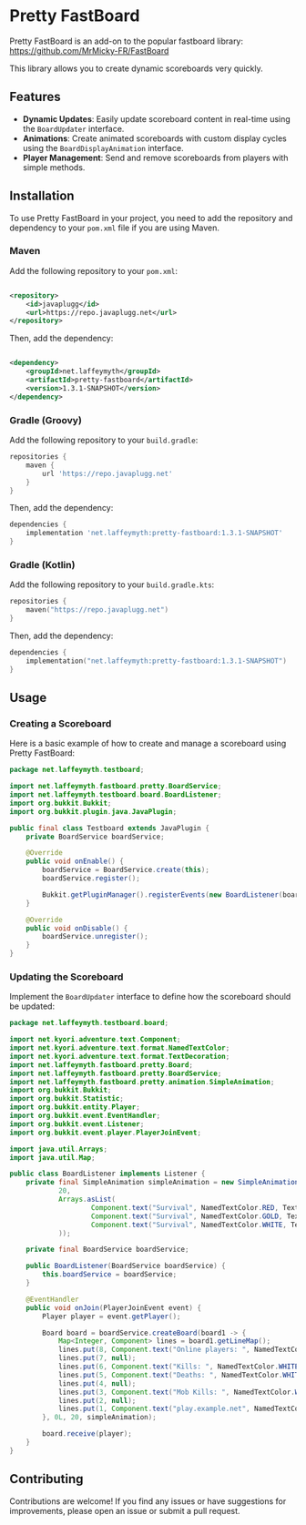 # Pretty FastBoard

Pretty FastBoard is an add-on to the popular fastboard library: https://github.com/MrMicky-FR/FastBoard

This library allows you to create dynamic scoreboards very quickly.

## Features

- **Dynamic Updates**: Easily update scoreboard content in real-time using the `BoardUpdater` interface.
- **Animations**: Create animated scoreboards with custom display cycles using the `BoardDisplayAnimation` interface.
- **Player Management**: Send and remove scoreboards from players with simple methods.

## Installation

To use Pretty FastBoard in your project, you need to add the repository and dependency to your `pom.xml` file if you are
using Maven.

### Maven

Add the following repository to your `pom.xml`:

```xml

<repository>
    <id>javaplugg</id>
    <url>https://repo.javaplugg.net</url>
</repository>
```

Then, add the dependency:

```xml

<dependency>
    <groupId>net.laffeymyth</groupId>
    <artifactId>pretty-fastboard</artifactId>
    <version>1.3.1-SNAPSHOT</version>
</dependency>
```

### Gradle (Groovy)

Add the following repository to your `build.gradle`:

```groovy
repositories {
    maven {
        url 'https://repo.javaplugg.net'
    }
}
```

Then, add the dependency:

```groovy
dependencies {
    implementation 'net.laffeymyth:pretty-fastboard:1.3.1-SNAPSHOT'
}
```

### Gradle (Kotlin)

Add the following repository to your `build.gradle.kts`:

```kotlin
repositories {
    maven("https://repo.javaplugg.net")
}
```

Then, add the dependency:

```kotlin
dependencies {
    implementation("net.laffeymyth:pretty-fastboard:1.3.1-SNAPSHOT")
}
```

## Usage

### Creating a Scoreboard

Here is a basic example of how to create and manage a scoreboard using Pretty FastBoard:

```java
package net.laffeymyth.testboard;

import net.laffeymyth.fastboard.pretty.BoardService;
import net.laffeymyth.testboard.board.BoardListener;
import org.bukkit.Bukkit;
import org.bukkit.plugin.java.JavaPlugin;

public final class Testboard extends JavaPlugin {
    private BoardService boardService;

    @Override
    public void onEnable() {
        boardService = BoardService.create(this);
        boardService.register();

        Bukkit.getPluginManager().registerEvents(new BoardListener(boardService), this);
    }

    @Override
    public void onDisable() {
        boardService.unregister();
    }
}
```

### Updating the Scoreboard

Implement the `BoardUpdater` interface to define how the scoreboard should be updated:

```java
package net.laffeymyth.testboard.board;

import net.kyori.adventure.text.Component;
import net.kyori.adventure.text.format.NamedTextColor;
import net.kyori.adventure.text.format.TextDecoration;
import net.laffeymyth.fastboard.pretty.Board;
import net.laffeymyth.fastboard.pretty.BoardService;
import net.laffeymyth.fastboard.pretty.animation.SimpleAnimation;
import org.bukkit.Bukkit;
import org.bukkit.Statistic;
import org.bukkit.entity.Player;
import org.bukkit.event.EventHandler;
import org.bukkit.event.Listener;
import org.bukkit.event.player.PlayerJoinEvent;

import java.util.Arrays;
import java.util.Map;

public class BoardListener implements Listener {
    private final SimpleAnimation simpleAnimation = new SimpleAnimation(0,
            20,
            Arrays.asList(
                    Component.text("Survival", NamedTextColor.RED, TextDecoration.BOLD),
                    Component.text("Survival", NamedTextColor.GOLD, TextDecoration.BOLD),
                    Component.text("Survival", NamedTextColor.WHITE, TextDecoration.BOLD)
            ));

    private final BoardService boardService;

    public BoardListener(BoardService boardService) {
        this.boardService = boardService;
    }

    @EventHandler
    public void onJoin(PlayerJoinEvent event) {
        Player player = event.getPlayer();

        Board board = boardService.createBoard(board1 -> {
            Map<Integer, Component> lines = board1.getLineMap();
            lines.put(8, Component.text("Online players: ", NamedTextColor.WHITE).append(Component.text(Bukkit.getOnlinePlayers().size(), NamedTextColor.YELLOW)));
            lines.put(7, null);
            lines.put(6, Component.text("Kills: ", NamedTextColor.WHITE).append(Component.text(player.getStatistic(Statistic.PLAYER_KILLS), NamedTextColor.YELLOW)));
            lines.put(5, Component.text("Deaths: ", NamedTextColor.WHITE).append(Component.text(player.getStatistic(Statistic.DEATHS), NamedTextColor.YELLOW)));
            lines.put(4, null);
            lines.put(3, Component.text("Mob Kills: ", NamedTextColor.WHITE).append(Component.text(player.getStatistic(Statistic.MOB_KILLS), NamedTextColor.YELLOW)));
            lines.put(2, null);
            lines.put(1, Component.text("play.example.net", NamedTextColor.YELLOW));
        }, 0L, 20, simpleAnimation);

        board.receive(player);
    }
}
```

## Contributing

Contributions are welcome! If you find any issues or have suggestions for improvements, please open an issue or submit a
pull request.